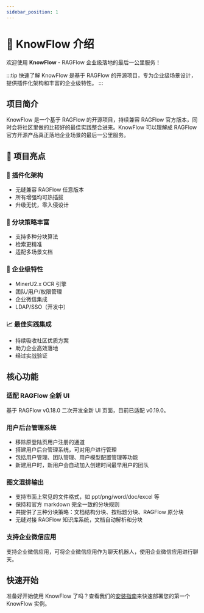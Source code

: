 ```yaml
---
sidebar_position: 1
---
```


# 🚀 KnowFlow 介绍

欢迎使用 **KnowFlow** - RAGFlow 企业级落地的最后一公里服务！

:::tip 快速了解
KnowFlow 是基于 RAGFlow 的开源项目，专为企业级场景设计，提供插件化架构和丰富的企业级特性。
:::

## 项目简介

KnowFlow 是一个基于 RAGFlow 的开源项目，持续兼容 RAGFlow 官方版本，同时会将社区里做的比较好的最佳实践整合进来。KnowFlow 可以理解成 RAGFlow 官方开源产品真正落地企业场景的最后一公里服务。

## 🌟 项目亮点

<div className="row">
  <div className="col col--6">
    <div className="card">
      <div className="card__header">
        <h3>🔌 插件化架构</h3>
      </div>
      <div className="card__body">
        <ul>
          <li>无缝兼容 RAGFlow 任意版本</li>
          <li>所有增强均可热插拔</li>
          <li>升级无忧，零入侵设计</li>
        </ul>
      </div>
    </div>
  </div>
  <div className="col col--6">
    <div className="card">
      <div className="card__header">
        <h3>🧩 分块策略丰富</h3>
      </div>
      <div className="card__body">
        <ul>
          <li>支持多种分块算法</li>
          <li>检索更精准</li>
          <li>适配多场景文档</li>
        </ul>
      </div>
    </div>
  </div>
</div>

<div className="row">
  <div className="col col--6">
    <div className="card">
      <div className="card__header">
        <h3>🏢 企业级特性</h3>
      </div>
      <div className="card__body">
        <ul>
          <li>MinerU2.x OCR 引擎</li>
          <li>团队/用户/权限管理</li>
          <li>企业微信集成</li>
          <li>LDAP/SSO（开发中）</li>
        </ul>
      </div>
    </div>
  </div>
  <div className="col col--6">
    <div className="card">
      <div className="card__header">
        <h3>📈 最佳实践集成</h3>
      </div>
      <div className="card__body">
        <ul>
          <li>持续吸收社区优质方案</li>
          <li>助力企业高效落地</li>
          <li>经过实战验证</li>
        </ul>
      </div>
    </div>
  </div>
</div>

## 核心功能

### 适配 RAGFlow 全新 UI
基于 RAGFlow v0.18.0 二次开发全新 UI 页面，目前已适配 v0.19.0。

### 用户后台管理系统
- 移除原登陆页用户注册的通道
- 搭建用户后台管理系统，可对用户进行管理
- 包括用户管理、团队管理、用户模型配置管理等功能
- 新建用户时，新用户会自动加入创建时间最早用户的团队

### 图文混排输出
- 支持市面上常见的文件格式，如 ppt/png/word/doc/excel 等
- 保持和官方 markdown 完全一致的分块规则
- 共提供了三种分块策略：文档结构分块、按标题分块、RAGFlow 原分块
- 无缝对接 RAGFlow 知识库系统，文档自动解析和分块

### 支持企业微信应用
支持企业微信应用，可将企业微信应用作为聊天机器人，使用企业微信应用进行聊天。

## 快速开始

准备好开始使用 KnowFlow 了吗？查看我们的[安装指南](./installation)来快速部署您的第一个 KnowFlow 实例。

